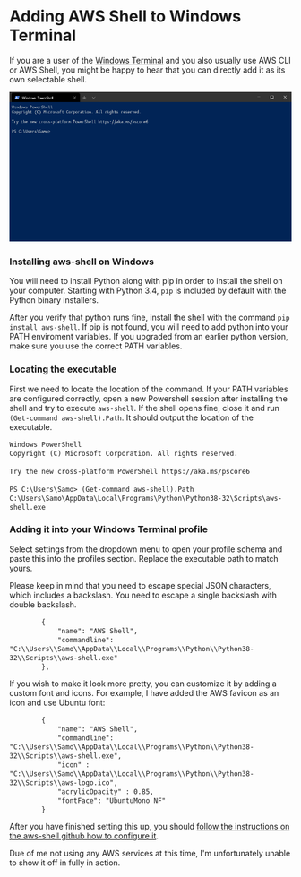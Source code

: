 # Adding AWS Shell to Windows Terminal

If you are a user of the [Windows Terminal](https://github.com/microsoft/terminal) and you also usually use AWS CLI or AWS Shell, you might be happy to hear that you can directly add it as its own selectable shell.

![](/img/a7750c.gif)

### Installing aws-shell on Windows

You will need to install Python along with pip in order to install the shell on your computer. Starting with Python 3.4, `pip` is included by default with the Python binary installers.  

After you verify that python runs fine, install the shell with the command `pip install aws-shell`. If pip is not found, you will need to add python into your PATH enviroment variables. If you upgraded from an earlier python version, make sure you use the correct PATH variables.  

### Locating the executable

First we need to locate the location of the command. If your PATH variables are configured correctly, open a new Powershell session after installing the shell and try to execute `aws-shell`. If the shell opens fine, close it and run `(Get-command aws-shell).Path`. It should output the location of the executable.

```
Windows PowerShell
Copyright (C) Microsoft Corporation. All rights reserved.

Try the new cross-platform PowerShell https://aka.ms/pscore6

PS C:\Users\Samo> (Get-command aws-shell).Path
C:\Users\Samo\AppData\Local\Programs\Python\Python38-32\Scripts\aws-shell.exe
```

### Adding it into your Windows Terminal profile

Select settings from the dropdown menu to open your profile schema and paste this into the profiles section. Replace the executable path to match yours.  

Please keep in mind that you need to escape special JSON characters, which includes a backslash. You need to escape a single backslash with double backslash.


```
        {
            "name": "AWS Shell",
            "commandline": "C:\\Users\\Samo\\AppData\\Local\\Programs\\Python\\Python38-32\\Scripts\\aws-shell.exe"
        },
```

If you wish to make it look more pretty, you can customize it by adding a custom font and icons. For example, I have added the AWS favicon as an icon and use Ubuntu font:

```
        {
            "name": "AWS Shell",
            "commandline": "C:\\Users\\Samo\\AppData\\Local\\Programs\\Python\\Python38-32\\Scripts\\aws-shell.exe",
            "icon" : "C:\\Users\\Samo\\AppData\\Local\\Programs\\Python\\Python38-32\\Scripts\\aws-logo.ico",
            "acrylicOpacity" : 0.85,
            "fontFace": "UbuntuMono NF"
        }
```

After you have finished setting this up, you should [follow the instructions on the aws-shell github how to configure it](https://github.com/awslabs/aws-shell).

Due of me not using any AWS services at this time, I'm unfortunately unable to show it off in fully in action.